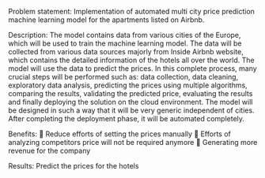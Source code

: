 Problem statement:
Implementation of automated multi city price prediction machine learning model for the apartments listed on Airbnb.

Description:
The model contains data from various cities of the Europe, which will be used to train the machine learning model. The data will be collected from various data sources majorly from Inside Airbnb website, which contains the detailed information of the hotels all over the world. The model will use the data to predict the prices. In this complete process, many crucial steps will be performed such as: data collection, data cleaning, exploratory data analysis, predicting the prices using multiple algorithms, comparing the results, validating the predicted price, evaluating the results and finally deploying the solution on the cloud environment. The model will be designed in such a way that it will be very generic independent of cities. After completing the deployment phase, it will be automated completely.

Benefits: 
 Reduce efforts of setting the prices manually  Efforts of analyzing competitors price will not be required anymore  Generating more revenue for the company

Results: 
Predict the prices for the hotels
